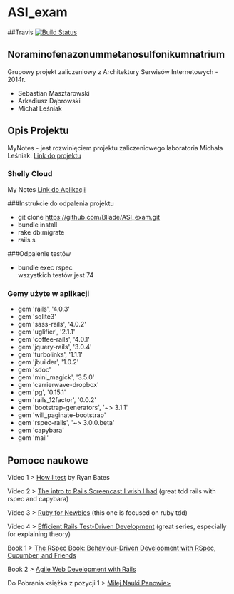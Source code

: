 ﻿ASI_exam
========
##Travis
[![Build Status](https://travis-ci.org/Bllade/ASI_exam.svg?branch=master)](https://travis-ci.org/Bllade/ASI_exam)

## Noraminofenazonummetanosulfonikumnatrium

Grupowy projekt zaliczeniowy z Architektury Serwisów Internetowych - 2014r.

* Sebastian Masztarowski
* Arkadiusz Dąbrowski
* Michał Leśniak

## Opis Projektu
MyNotes - jest rozwinięciem projektu zaliczeniowego laboratoria Michała Leśniak. 
<a href="https://github.com/mlesniak91/my_notes"> Link do projektu </a>


### Shelly Cloud
My Notes <a href = "http://notes-exam.shellyapp.com/notes" >Link do Aplikacji </a>



###Instrukcie do odpalenia projektu

* git clone https://github.com/Bllade/ASI_exam.git
* bundle install
* rake db:migrate
* rails s

###Odpalenie testów

* bundle exec rspec
<br> wszystkich testów jest 74  

### Gemy użyte w aplikacji
<ul>
<li>gem 'rails', '4.0.3'</li>
<li>gem 'sqlite3'</li>
<li>gem 'sass-rails', '4.0.2'</li>
<li>gem 'uglifier', '2.1.1'</li>
<li>gem 'coffee-rails', '4.0.1'</li>
<li>gem 'jquery-rails', '3.0.4'</li>
<li>gem 'turbolinks', '1.1.1'</li>
<li>gem 'jbuilder', '1.0.2'</li>
<li>gem 'sdoc'</li>
<li>gem 'mini_magick', '3.5.0'</li>
<li>gem 'carrierwave-dropbox'</li>
<li>gem 'pg', '0.15.1'</li>
<li>gem 'rails_12factor', '0.0.2'</li>
<li>gem 'bootstrap-generators', '~> 3.1.1'</li>
<li>gem 'will_paginate-bootstrap'</li>
<li>gem 'rspec-rails', '~> 3.0.0.beta'</li>
<li>gem 'capybara'</li>
<li>gem 'mail'</li>
</ul>



<h2> Pomoce naukowe </h2>
<p>Video 1 > <a href="http://railscasts.com/episodes/275-how-i-test">How I test</a> by Ryan Bates</p>
<p>Video 2 > <a href="http://www.youtube.com/watch?v=cMcEgOPza8A">The intro to Rails Screencast I wish I had</a>  (great tdd rails with rspec and capybara)</p>
<p>Video 3 > <a href="http://www.youtube.com/watch?v=JhR9Ib1Ylb8&amp;feature=relmfu">Ruby for Newbies</a> (this one is focused on ruby tdd)</p>
<p>Video 4 > <a href="http://www.rubyfocus.biz/class_video/2010/07/19/rails_tdd_class_1.html">Efficient Rails Test-Driven Development</a> (great series, especially for explaining theory)</p>
<p>Book 1 > <a href="http://pragprog.com/book/achbd/the-rspec-book">The RSpec Book: Behaviour-Driven Development with RSpec, Cucumber, and Friends</a></p>
<p>Book 2 > <a href="http://pragprog.com/book/rails4/agile-web-development-with-rails">Agile Web Development with Rails</a></p>
<p> Do Pobrania książka z pozycji 1 > <a href="https://www.dropbox.com/s/cufbxgbricc24bv/the_rspec_book.pdf"> Miłej Nauki Panowie></a></p>
